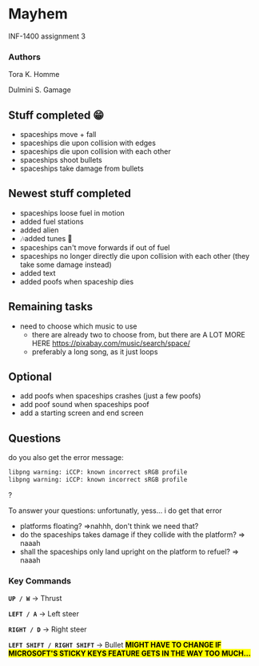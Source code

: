 # Mayhem
INF-1400 assignment 3

### Authors
Tora K. Homme

Dulmini S. Gamage

## Stuff completed 😁
- spaceships move + fall
- spaceships die upon collision with edges 
- spaceships die upon collision with each other
- spaceships shoot bullets
- spaceships take damage from bullets

## Newest stuff completed
- spaceships loose fuel in motion
- added fuel stations
- added alien 
- 🎶added tunes 🎵
- spaceships can't move forwards if out of fuel
- spaceships no longer directly die upon collision with each other (they take some damage instead)
- added text
- added poofs when spaceship dies

## Remaining tasks
- need to choose which music to use
    - there are already two to choose from, but there are A LOT MORE HERE https://pixabay.com/music/search/space/
    - preferably a long song, as it just loops



## Optional
- add poofs when spaceships crashes (just a few poofs)
- add poof sound when spaceships poof
- add a starting screen and end screen



## Questions
do you also get the error message:

```bash
libpng warning: iCCP: known incorrect sRGB profile
libpng warning: iCCP: known incorrect sRGB profile
```
?

To answer your questions:
    unfortunatly, yess... i do get that error

- platforms floating? =>nahhh, don't think we need that?
- do the spaceships takes damage if they collide with the platform? => naaah
- shall the spaceships only land upright on the platform to refuel? => naaah




### Key Commands
**`UP / W`** -> Thrust

**`LEFT / A`** -> Left steer

**`RIGHT / D`** -> Right steer

**`LEFT SHIFT / RIGHT SHIFT`** -> Bullet
    <mark>**MIGHT HAVE TO CHANGE IF MICROSOFT'S STICKY KEYS FEATURE GETS IN THE WAY TOO MUCH...**</mark>
